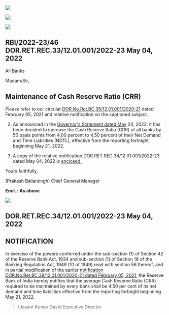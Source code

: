 ![](_page_0_Picture_0.jpeg)

![](_page_0_Picture_1.jpeg)

![](_page_0_Picture_2.jpeg)

## RBI/2022-23/46 DOR.RET.REC.33/12.01.001/2022-23 May 04, 2022

All Banks

Madam/Sir,

## **Maintenance of Cash Reserve Ratio (CRR)**

Please refer to our circular [DOR.No.Ret.BC.35/12.01.001/2020-21](https://www.rbi.org.in/Scripts/NotificationUser.aspx?Id=12020&Mode=0) dated February 05, 2021 and relative notification on the captioned subject.

2. As announced in the [Governor's Statement dated May](https://www.rbi.org.in/Scripts/BS_PressReleaseDisplay.aspx?prid=53651) 04, 2022, it has been decided to increase the Cash Reserve Ratio (CRR) of all banks by 50 basis points from 4.00 percent to 4.50 percent of their Net Demand and Time Liabilities (NDTL), effective from the reporting fortnight beginning May 21, 2022.

3. A copy of the relative notification DOR.RET.REC.34/12.01.001/2022-23 dated May 04, 2022 is [enclosed.](#page-1-0)

Yours faithfully,

(Prakash Baliarsingh) Chief General Manager

**Encl. : As above**

![](_page_1_Picture_0.jpeg)

## <span id="page-1-0"></span>DOR.RET.REC.34/12.01.001/2022-23 May 04, 2022

## **NOTIFICATION**

In exercise of the powers conferred under the sub-section (1) of Section 42 of the Reserve Bank Act, 1934 and sub-section (1) of Section 18 of the Banking Regulation Act, 1949 (10 of 1949) read with section 56 thereof, and in partial modification of the earlier [notification](https://www.rbi.org.in/Scripts/NotificationUser.aspx?Id=12020&Mode=0#AN)  [DOR.No.Ret.BC.38/12.01.001/2020-21 dated February 05, 2021,](https://www.rbi.org.in/Scripts/NotificationUser.aspx?Id=12020&Mode=0#AN) the Reserve Bank of India hereby notifies that the average Cash Reserve Ratio (CRR) required to be maintained by every bank shall be 4.50 per cent of its net demand and time liabilities effective from the reporting fortnight beginning May 21, 2022.

> (Jayant Kumar Dash) Executive Director
